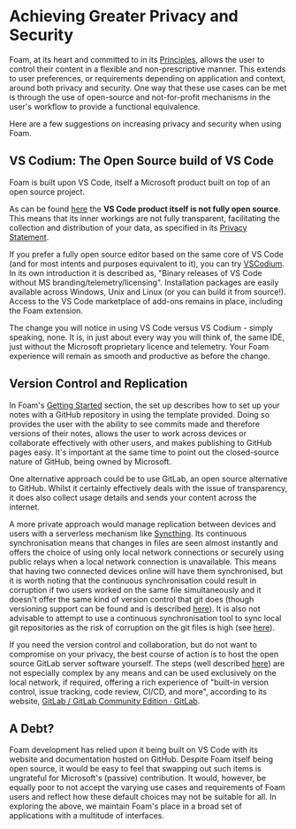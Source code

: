# Achieving Greater Privacy and Security

Foam, at its heart and committed to in its [Principles](https://foambubble.github.io/foam/principles), allows the user to control their content in a flexible and non-prescriptive manner.  This extends to user preferences, or requirements depending on application and context, around both privacy and security.  One way that these use cases can be met is through the use of open-source and not-for-profit mechanisms in the user's workflow to provide a functional equivalence.

Here are a few suggestions on increasing privacy and security when using Foam.
## VS Codium: The Open Source build of VS Code 

Foam is built upon VS Code, itself a Microsoft product built on top of an open source project.

As can be found [here](https://github.com/Microsoft/vscode/issues/60#issuecomment-161792005) the **VS Code product itself is not fully open source**. This means that its inner workings are not fully transparent, facilitating the collection and distribution of your data, as specified in its [Privacy Statement](https://devblogs.microsoft.com/visualstudio/privacy/).  

If you prefer a fully open source editor based on the same core of VS Code (and for most intents and purposes equivalent to it), you can try [VSCodium](https://github.com/VSCodium).  
In its own introduction it is described as, "Binary releases of VS Code without MS branding/telemetry/licensing".  Installation packages are easily available across Windows, Unix and Linux (or you can build it from source!).
Access to the VS Code marketplace of add-ons remains in place, including the Foam extension.

The change you will notice in using VS Code versus VS Codium - simply speaking, none. It is, in just about every way you will think of, the same IDE, just without the Microsoft proprietary licence and telemetry.  Your Foam experience will remain as smooth and productive as before the change.

## Version Control and Replication

In Foam's [Getting Started](https://foambubble.github.io/foam/#getting-started) section, the set up describes how to set up your notes with a GitHub repository in using the template provided.  Doing so provides the user with the ability to see commits made and therefore versions of their notes, allows the user to work across devices or collaborate effectively with other users, and makes publishing to GitHub pages easy.
It's important at the same time to point out the closed-source nature of GitHub, being owned by Microsoft.

One alternative approach could be to use GitLab, an open source alternative to GitHub.  Whilst it certainly effectively deals with the issue of transparency, it does also collect usage details and sends your content across the internet.  

A more private approach would manage replication between devices and users with a serverless mechanism like [Syncthing](https://syncthing.net).  Its continuous synchronisation means that changes in files are seen almost instantly and offers the choice of using only local network connections or securely using public relays when a local network connection is unavailable.  This means that having two connected devices online will have them synchronised, but it is worth noting that the continuous synchronisation could result in corruption if two users worked on the same file simultaneously and it doesn't offer the same kind of version control that git does (though versioning support can be found and is described [here](https://docs.syncthing.net/users/versioning.html)).  It is also not advisable to attempt to use a continuous synchronisation tool to sync local git repositories as the risk of corruption on the git files is high (see [here](https://forum.syncthing.net/t/can-syncthing-reliably-sync-local-git-repos-not-github/8404/18)).

If you need the version control and collaboration, but do not want to compromise on your privacy, the best course of action is to host the open source GitLab  server software yourself.  The steps (well described [here](https://www.techrepublic.com/article/how-to-set-up-a-gitlab-server-and-host-your-own-git-repositories/)) are not especially complex by any means and can be used exclusively on the local network, if required, offering a rich experience of "built-in version control, issue tracking, code review, CI/CD, and more", according to its website, [GitLab / GitLab Community Edition · GitLab](https://gitlab.com/rluna-gitlab/gitlab-ce).

## A Debt?

Foam development has relied upon it being built on VS Code with its website and documentation hosted on GitHub.  Despite Foam itself being open source, it would be easy to feel that swapping out such items is ungrateful for Microsoft's (passive) contribution.  It would, however, be equally poor to not accept the varying use cases and requirements of Foam users and reflect how these default choices may not be suitable for all.  In exploring the above, we maintain Foam's place in a broad set of applications with a multitude of interfaces.
